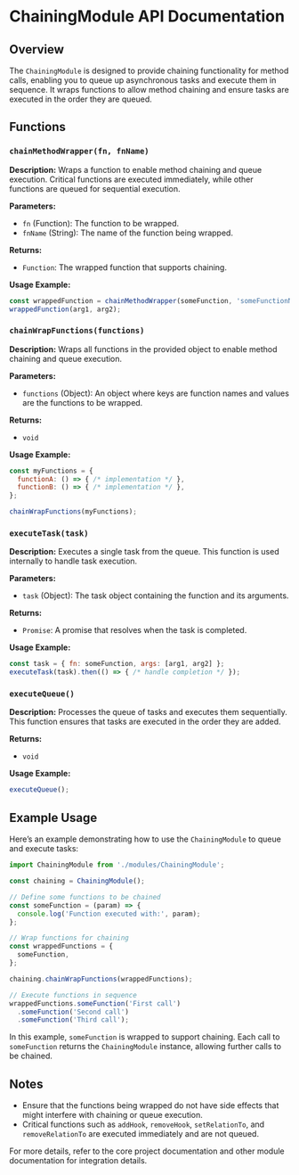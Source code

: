 # ChainingModule API Documentation

## Overview

The `ChainingModule` is designed to provide chaining functionality for method calls, enabling you to queue up asynchronous tasks and execute them in sequence. It wraps functions to allow method chaining and ensure tasks are executed in the order they are queued.

## Functions

### `chainMethodWrapper(fn, fnName)`

**Description:**
Wraps a function to enable method chaining and queue execution. Critical functions are executed immediately, while other functions are queued for sequential execution.

**Parameters:**
- `fn` (Function): The function to be wrapped.
- `fnName` (String): The name of the function being wrapped.

**Returns:**
- `Function`: The wrapped function that supports chaining.

**Usage Example:**
```javascript
const wrappedFunction = chainMethodWrapper(someFunction, 'someFunctionName');
wrappedFunction(arg1, arg2);
```

### `chainWrapFunctions(functions)`

**Description:**
Wraps all functions in the provided object to enable method chaining and queue execution.

**Parameters:**
- `functions` (Object): An object where keys are function names and values are the functions to be wrapped.

**Returns:**
- `void`

**Usage Example:**
```javascript
const myFunctions = {
  functionA: () => { /* implementation */ },
  functionB: () => { /* implementation */ },
};

chainWrapFunctions(myFunctions);
```

### `executeTask(task)`

**Description:**
Executes a single task from the queue. This function is used internally to handle task execution.

**Parameters:**
- `task` (Object): The task object containing the function and its arguments.

**Returns:**
- `Promise`: A promise that resolves when the task is completed.

**Usage Example:**
```javascript
const task = { fn: someFunction, args: [arg1, arg2] };
executeTask(task).then(() => { /* handle completion */ });
```

### `executeQueue()`

**Description:**
Processes the queue of tasks and executes them sequentially. This function ensures that tasks are executed in the order they are added.

**Returns:**
- `void`

**Usage Example:**
```javascript
executeQueue();
```

## Example Usage

Here’s an example demonstrating how to use the `ChainingModule` to queue and execute tasks:

```javascript
import ChainingModule from './modules/ChainingModule';

const chaining = ChainingModule();

// Define some functions to be chained
const someFunction = (param) => {
  console.log('Function executed with:', param);
};

// Wrap functions for chaining
const wrappedFunctions = {
  someFunction,
};

chaining.chainWrapFunctions(wrappedFunctions);

// Execute functions in sequence
wrappedFunctions.someFunction('First call')
  .someFunction('Second call')
  .someFunction('Third call');
```

In this example, `someFunction` is wrapped to support chaining. Each call to `someFunction` returns the `ChainingModule` instance, allowing further calls to be chained.

## Notes

- Ensure that the functions being wrapped do not have side effects that might interfere with chaining or queue execution.
- Critical functions such as `addHook`, `removeHook`, `setRelationTo`, and `removeRelationTo` are executed immediately and are not queued.

For more details, refer to the core project documentation and other module documentation for integration details.